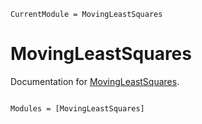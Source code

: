 ```@meta
CurrentModule = MovingLeastSquares
```

# MovingLeastSquares

Documentation for [MovingLeastSquares](https://github.com/ali-kzm-sh/MovingLeastSquares.jl).

```@index
```

```@autodocs
Modules = [MovingLeastSquares]
```
